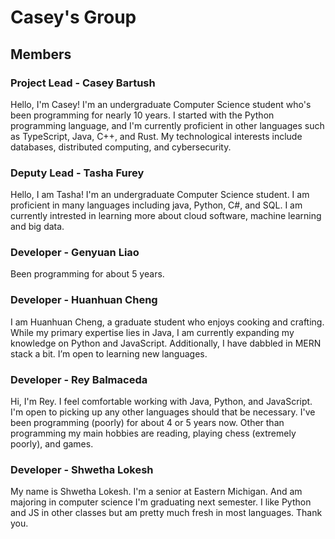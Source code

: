 # Casey's Group

## Members

### Project Lead - Casey Bartush

Hello, I'm Casey! I'm an undergraduate Computer Science student who's been programming for nearly 10 years. I started with the Python programming language, and I'm currently proficient in other languages such as TypeScript, Java, C++, and Rust. My technological interests include databases, distributed computing, and cybersecurity.

### Deputy Lead - Tasha Furey

Hello, I am Tasha! I'm an undergraduate Computer Science student. I am proficient in many languages including java, Python, C#, and SQL. I am currently intrested in learning more about cloud software, machine learning and big data.

### Developer - Genyuan Liao

Been programming for about 5 years.

### Developer - Huanhuan Cheng

I am Huanhuan Cheng, a graduate student who enjoys cooking and crafting. While my primary expertise lies in Java, I am currently expanding my knowledge on Python and JavaScript. Additionally, I have dabbled in MERN stack a bit. I’m open to learning new languages.

### Developer - Rey Balmaceda

Hi, I'm Rey. I feel comfortable working with Java, Python, and JavaScript. I'm open to picking up any other languages should that be necessary. I've been programming (poorly) for about 4 or 5 years now. Other than programming my main hobbies are reading, playing chess (extremely poorly), and games.

### Developer - Shwetha Lokesh

My name is Shwetha Lokesh. I'm a senior at Eastern Michigan. And am majoring in computer science I'm graduating next semester. I like Python and JS in other classes but am pretty much fresh in most languages. Thank you.
